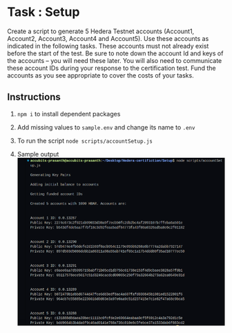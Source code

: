 # Task : Setup

Create a script to generate 5 Hedera Testnet accounts
(Account1, Account2, Account3, Account4 and Account5).
Use these accounts as indicated in the following tasks.
These accounts must not already exist before the start of the test.
Be sure to note down the account Id and keys of the accounts –
you will need these later. You will also need to communicate
these account IDs during your response to the certification test.
Fund the accounts as you see appropriate to cover the costs
of your tasks.

## Instructions

1. `npm i` to install dependent packages
2. Add missing values to `sample.env` and change its name to `.env`

3. To run the script `node scripts/accountSetup.js`
4. Sample output
   ![Sample Output](./results/accountSetup.png)

